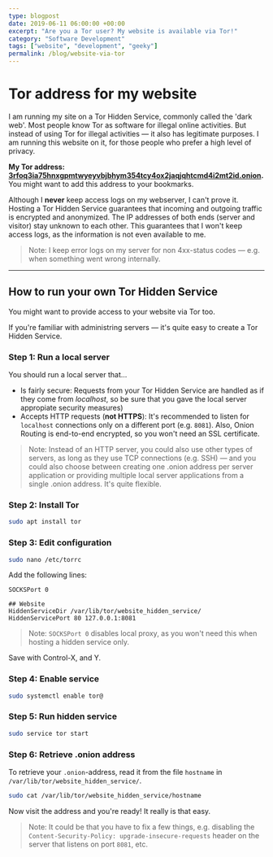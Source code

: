 ```yaml
---
type: blogpost
date: 2019-06-11 06:00:00 +00:00
excerpt: "Are you a Tor user? My website is available via Tor!"
category: "Software Development"
tags: ["website", "development", "geeky"]
permalink: /blog/website-via-tor
---
```


# Tor address for my website

I am running my site on a Tor Hidden Service, commonly called the 'dark web'. Most people know Tor as software for illegal online activities. But instead of using Tor for illegal activities &mdash; it also has legitimate purposes. I am running this website on it, for those people who prefer a high level of privacy.

**My Tor address: <a href="http://http://3rfoq3ia75hnxgpmtwyeyvbjbhym354tcy4ox2jaqjqhtcmd4i2mt2id.onion/" title="My website on Tor">3rfoq3ia75hnxgpmtwyeyvbjbhym354tcy4ox2jaqjqhtcmd4i2mt2id.onion</a>.** You might want to add this address to your bookmarks.

Although I **never** keep access logs on my webserver, I can't prove it. Hosting a Tor Hidden Service guarantees that incoming and outgoing traffic is encrypted and anonymized. The IP addresses of both ends (server and visitor) stay unknown to each other. This guarantees that I won't keep access logs, as the information is not even available to me.

> Note: I keep error logs on my server for non 4xx-status codes &mdash; e.g. when something went wrong internally.

---

## How to run your own Tor Hidden Service

You might want to provide access to your website via Tor too.

If you're familiar with administring servers &mdash; it's quite easy to create a Tor Hidden Service.

### Step 1: Run a local server

You should run a local server that...

- Is fairly secure: Requests from your Tor Hidden Service are handled as if they come from _localhost_, so be sure that you gave the local server appropiate security measures)
- Accepts HTTP requests (**not HTTPS**): It's recommended to listen for `localhost` connections only on a different port (e.g. `8081`). Also, Onion Routing is end-to-end encrypted, so you won't need an SSL certificate.

> Note: Instead of an HTTP server, you could also use other types of servers, as long as they use TCP connections (e.g. SSH) &mdash; and you could also choose between creating one .onion address per server application or providing multiple local server applications from a single .onion address. It's quite flexible.

### Step 2: Install Tor

```sh
sudo apt install tor
```

### Step 3: Edit configuration

```sh
sudo nano /etc/torrc
```

Add the following lines:

```
SOCKSPort 0

## Website
HiddenServiceDir /var/lib/tor/website_hidden_service/
HiddenServicePort 80 127.0.0.1:8081
```

> Note: `SOCKSPort 0` disables local proxy, as you won't need this when hosting a hidden service only.

Save with Control-X, and Y.

### Step 4: Enable service

```sh
sudo systemctl enable tor@
```

### Step 5: Run hidden service

```sh
sudo service tor start
```

### Step 6: Retrieve .onion address

To retrieve your `.onion`-address, read it from the file `hostname` in `/var/lib/tor/website_hidden_service/`.

```sh
sudo cat /var/lib/tor/website_hidden_service/hostname
```

Now visit the address and you're ready! It really is that easy.

> Note: It could be that you have to fix a few things, e.g. disabling the `Content-Security-Policy: upgrade-insecure-requests` header on the server that listens on port `8081`, etc.
